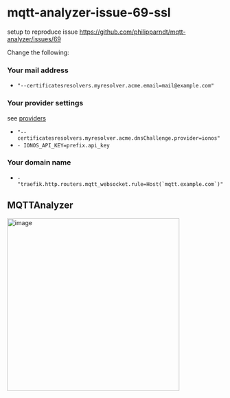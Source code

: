 # mqtt-analyzer-issue-69-ssl

setup to reproduce issue https://github.com/philipparndt/mqtt-analyzer/issues/69

Change the following:

### Your mail address

- `"--certificatesresolvers.myresolver.acme.email=mail@example.com"`

### Your provider settings

see [providers](https://doc.traefik.io/traefik/https/acme/#providers)

- `"--certificatesresolvers.myresolver.acme.dnsChallenge.provider=ionos"`
- `- IONOS_API_KEY=prefix.api_key`

### Your domain name
- ``- "traefik.http.routers.mqtt_websocket.rule=Host(`mqtt.example.com`)"``

## MQTTAnalyzer

<img width="401" alt="image" src="https://user-images.githubusercontent.com/2879650/156918713-ce314227-ef21-4ba0-b96a-fa9631d5b821.png">
